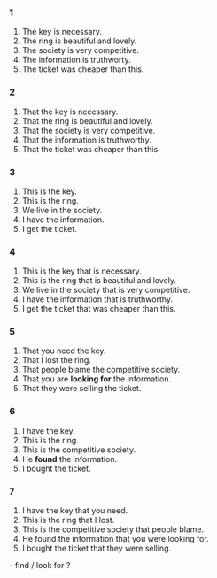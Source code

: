 ### 1
1. The key is necessary.
2. The ring is beautiful and lovely.
3. The society is very competitive.
4. The information is truthworty.
5. The ticket was cheaper than this.
### 2
1. That the key is necessary.
2. That the ring is beautiful and lovely.
3. That the society is very competitive.
4. That the information is truthworthy.
5. That the ticket was cheaper than this.
### 3
1. This is the key.
2. This is the ring.
3. We live in the society.
4. I have the information.
5. I get the ticket.
### 4
1. This is the key that is necessary.
2. This is the ring that is beautiful and lovely.
3. We live in the society that is very competitive.
4. I have the information that is truthworthy.
5. I get the ticket that was cheaper than this.
### 5
1. That you need the key.
2. That I lost the ring.
3. That people blame the competitive society.
4. That you are **looking for** the information.
5. That they were selling the ticket.
### 6
1. I have the key.
2. This is the ring.
3. This is the competitive society.
4. He **found** the information.
5. I bought the ticket.
### 7
1. I have the key that you need.
2. This is the ring that I lost.
3. This is the competitive society that people blame.
4. He found the information that you were looking for.
5. I bought the ticket that they were selling.
  
</hr>  
- find / look for ?  
